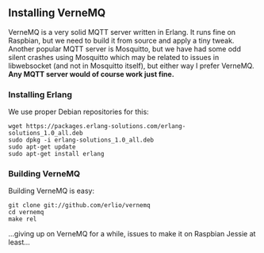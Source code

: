 
## Installing VerneMQ
VerneMQ is a very solid MQTT server written in Erlang. It runs fine on Raspbian, but we need to build it from source and apply a tiny tweak. Another popular MQTT server is Mosquitto, but we have had some odd silent crashes using Mosquitto which may be related to issues in libwebsocket (and not in Mosquitto itself), but either way I prefer VerneMQ. **Any MQTT server would of course work just fine.**

### Installing Erlang
We use proper Debian repositories for this:

    wget https://packages.erlang-solutions.com/erlang-solutions_1.0_all.deb
    sudo dpkg -i erlang-solutions_1.0_all.deb
    sudo apt-get update
    sudo apt-get install erlang

### Building VerneMQ
Building VerneMQ is easy:

    git clone git://github.com/erlio/vernemq
    cd vernemq
    make rel

...giving up on VerneMQ for a while, issues to make it on Raspbian Jessie at least...